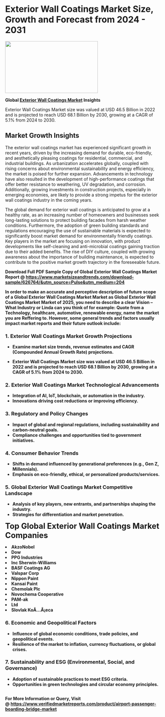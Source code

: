 <H1>Exterior Wall Coatings Market Size, Growth and Forecast from 2024 - 2031</H1><img class="aligncenter size-medium wp-image-584254" src="https://thirdeyenews.in/wp-content/uploads/2024/09/Global-Market-Research-300x168.jpeg" alt="" width="300" height="168" /><p><strong>Global&nbsp;<a href="https://www.marketsizeandtrends.com/download-sample/626764/&amp;utm_source=Pulse&amp;utm_medium=204">Exterior Wall Coatings Market</a> Insights</strong></p><p>Exterior Wall Coatings Market size was valued at USD 46.5 Billion in 2022 and is projected to reach USD 68.1 Billion by 2030, growing at a CAGR of 5.1% from 2024 to 2030.</p><p><h2>Market Growth Insights</h2> <p>The exterior wall coatings market has experienced significant growth in recent years, driven by the increasing demand for durable, eco-friendly, and aesthetically pleasing coatings for residential, commercial, and industrial buildings. As urbanization accelerates globally, coupled with rising concerns about environmental sustainability and energy efficiency, the market is poised for further expansion. Advancements in technology have also resulted in the development of high-performance coatings that offer better resistance to weathering, UV degradation, and corrosion. Additionally, growing investments in construction projects, especially in emerging economies, are likely to provide a strong impetus for the exterior wall coatings industry in the coming years.</p> <p><strong></strong></p> <p>The global demand for exterior wall coatings is anticipated to grow at a healthy rate, as an increasing number of homeowners and businesses seek long-lasting solutions to protect building facades from harsh weather conditions. Furthermore, the adoption of green building standards and regulations encouraging the use of sustainable materials is expected to significantly boost market demand for environmentally friendly coatings. Key players in the market are focusing on innovation, with product developments like self-cleaning and anti-microbial coatings gaining traction due to their added benefits. The rise of DIY culture, coupled with growing awareness about the importance of building maintenance, is expected to contribute to the positive market growth trajectory in the foreseeable future.</p> <p><strong></p><p><span class=""><strong>Download Full PDF Sample Copy of Global Exterior Wall Coatings Market Report</strong> @ <a href="https://www.marketsizeandtrends.com/download-sample/626764/&amp;utm_source=Pulse&amp;utm_medium=204" target="_blank">https://www.marketsizeandtrends.com/download-sample/626764/&amp;utm_source=Pulse&amp;utm_medium=204</a></span></p><p>In order to make an accurate and perceptive description of future scope of a Global&nbsp;Exterior Wall Coatings Market Market as Global&nbsp;Exterior Wall Coatings Market Market of 2025, you need to describe a clear Vision &ndash; What Industry or Linda can you think of for example: Quote from a Technology, healthcare, automotive, renewable energy, name the market you are Reffering to. However, some general trends and factors usually impact market reports and their future outlook include:</p><h3>1.&nbsp;<strong>Exterior Wall Coatings Market Growth Projections</strong></h3><ul><li>Examine market size trends, revenue estimates and CAGR (Compounded Annual Growth Rate) projections.</li><li><p>Exterior Wall Coatings Market size was valued at USD 46.5 Billion in 2022 and is projected to reach USD 68.1 Billion by 2030, growing at a CAGR of 5.1% from 2024 to 2030.</p></li></ul><h3>2.&nbsp;<strong>Exterior Wall Coatings Market Technological Advancements</strong></h3><ul><li>Integration of AI, IoT, blockchain, or automation in the industry.</li><li>Innovations driving cost reductions or improving efficiency.</li></ul><h3>3.&nbsp;<strong>Regulatory and Policy Changes</strong></h3><ul><li>Impact of global and regional regulations, including sustainability and carbon-neutral goals.</li><li>Compliance challenges and opportunities tied to government initiatives.</li></ul><h3>4.&nbsp;<strong>Consumer Behavior Trends</strong></h3><ul><li>Shifts in demand influenced by generational preferences (e.g., Gen Z, Millennials).</li><li>Emphasis on eco-friendly, ethical, or personalized products/services.</li></ul><h3>5.&nbsp;<strong>Global Exterior Wall Coatings Market Competitive Landscape</strong></h3><ul><li>Analysis of key players, new entrants, and partnerships shaping the industry.</li><li>Strategies for differentiation and market penetration.</li></ul><p data-pm-slice="1 1 []"><span style="color: inherit; font-family: inherit; font-size: 25px;">Top Global Exterior Wall Coatings Market Companies</span></p><div class="" data-test-id=""><p><li>AkzoNobel</li><li> Dow</li><li> PPG Industries</li><li> Inc Sherwin-Williams</li><li> BASF Coatings AG</li><li> Valspar Corp</li><li> Nippon Paint</li><li> Kansai Paint</li><li> Chemolak Plc</li><li> Novochema Cooperative</li><li> PAM-ak</li><li> Ltd</li><li> Slovlak KoÃ…Â¡eca</li></p></div><h3>6.&nbsp;<strong>Economic and Geopolitical Factors</strong></h3><ul><li>Influence of global economic conditions, trade policies, and geopolitical events.</li><li>Resilience of the market to inflation, currency fluctuations, or global crises.</li></ul><h3>7.&nbsp;<strong>Sustainability and ESG (Environmental, Social, and Governance)</strong></h3><ul><li>Adoption of sustainable practices to meet ESG criteria.</li><li>Opportunities in green technologies and circular economy principles.</li></ul><h2><strong style="font-size: 14px;">For More Information or Query, Visit @&nbsp;</strong><a style="background-color: #ffffff; font-size: 14px;" href="https://www.marketsizeandtrends.com/report/exterior-wall-coatings-market/" target="_blank">https://www.verifiedmarketreports.com/product/airport-passenger-boarding-bridge-market</a></h2>
